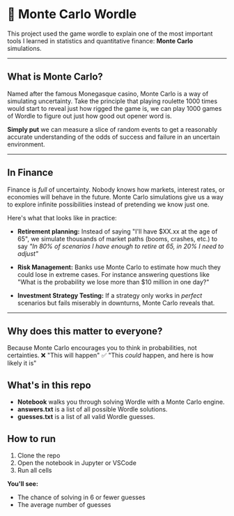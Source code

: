 # 🎲 Monte Carlo Wordle
This project used the game wordle to explain one of the most important tools I learned in statistics and quantitative finance: **Monte Carlo** simulations.

<hr>

## What is Monte Carlo?
Named after the famous Monegasque casino, Monte Carlo is a way of simulating uncertainty. Take the principle that playing roulette 1000 times would start to reveal just how rigged the game is, we can play 1000 games of Wordle to figure out just how good out opener word is.

**Simply put** we can measure a slice of random events to get a reasonably accurate understanding of the odds of success and failure in an uncertain environment.

<hr>

## In Finance
Finance is *full* of uncertainty. Nobody knows how markets, interest rates, or economies will behave in the future. Monte Carlo simulations give us a way to explore infinite possibilities instead of pretending we know just one.

Here's what that looks like in practice:

- **Retirement planning:**
Instead of saying "I'll have $XX.xx at the age of 65", we simulate thousands of market paths (booms, crashes, etc.) to say *"In 80% of scenarios I have enough to retire at 65, in 20% I need to adjust"*

- **Risk Management:**
Banks use Monte Carlo to estimate how much they could lose in extreme cases. For instance answering questions like "What is the probability we lose more than $10 million in one day?"

- **Investment Strategy Testing:**
If a strategy only works in *perfect* scenarios but fails miserably in downturns, Monte Carlo reveals that.

<hr>

## Why does this matter to everyone?
Because Monte Carlo encourages you to think in probabilities, not certainties.
❌ "This will happen"
✅ "This *could* happen, and here is how likely it is"


## What's in this repo
- **Notebook** walks you through solving Wordle with a Monte Carlo engine.
- **answers.txt** is a list of all possible Wordle solutions.
- **guesses.txt** is a list of all valid Wordle guesses.


## How to run
1. Clone the repo
2. Open the notebook in Jupyter or VSCode
3. Run all cells

**You'll see:**
- The chance of solving in 6 or fewer guesses
- The average number of guesses